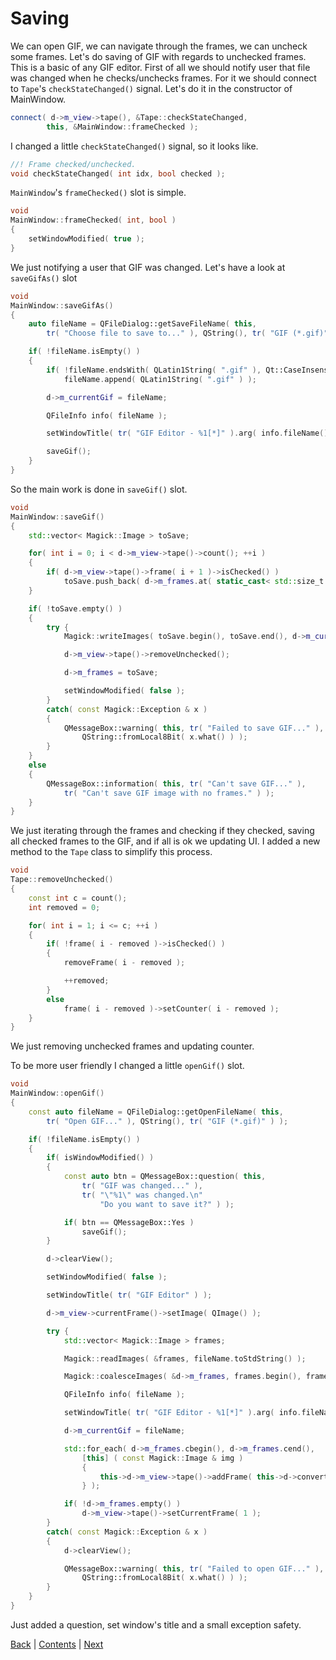 # Saving

We can open GIF, we can navigate through the frames, we can uncheck some frames.
Let's do saving of GIF with regards to unchecked frames. This is a basic of any
GIF editor. First of all we should notify user that file was changed when he
checks/unchecks frames. For it we should connect to `Tape`'s `checkStateChanged()`
signal. Let's do it in the constructor of MainWindow.

```cpp
connect( d->m_view->tape(), &Tape::checkStateChanged,
		this, &MainWindow::frameChecked );
```

I changed a little `checkStateChanged()` signal, so it looks like.

```cpp
//! Frame checked/unchecked.
void checkStateChanged( int idx, bool checked );
```

`MainWindow`'s `frameChecked()` slot is simple.

```cpp
void
MainWindow::frameChecked( int, bool )
{
	setWindowModified( true );
}
```

We just notifying a user that GIF was changed. Let's have a look at `saveGifAs()`
slot

```cpp
void
MainWindow::saveGifAs()
{
	auto fileName = QFileDialog::getSaveFileName( this,
		tr( "Choose file to save to..." ), QString(), tr( "GIF (*.gif)" ) );

	if( !fileName.isEmpty() )
	{
		if( !fileName.endsWith( QLatin1String( ".gif" ), Qt::CaseInsensitive ) )
			fileName.append( QLatin1String( ".gif" ) );

		d->m_currentGif = fileName;

		QFileInfo info( fileName );

		setWindowTitle( tr( "GIF Editor - %1[*]" ).arg( info.fileName() ) );

		saveGif();
	}
}
```

So the main work is done in `saveGif()` slot.

```cpp
void
MainWindow::saveGif()
{
	std::vector< Magick::Image > toSave;

	for( int i = 0; i < d->m_view->tape()->count(); ++i )
	{
		if( d->m_view->tape()->frame( i + 1 )->isChecked() )
			toSave.push_back( d->m_frames.at( static_cast< std::size_t > ( i ) ) );
	}

	if( !toSave.empty() )
	{
		try {
			Magick::writeImages( toSave.begin(), toSave.end(), d->m_currentGif.toStdString() );

			d->m_view->tape()->removeUnchecked();

			d->m_frames = toSave;

			setWindowModified( false );
		}
		catch( const Magick::Exception & x )
		{
			QMessageBox::warning( this, tr( "Failed to save GIF..." ),
				QString::fromLocal8Bit( x.what() ) );
		}
	}
	else
	{
		QMessageBox::information( this, tr( "Can't save GIF..." ),
			tr( "Can't save GIF image with no frames." ) );
	}
}
```

We just iterating through the frames and checking if they checked, saving all checked frames to the GIF,
and if all is ok we updating UI. I added a new method to the `Tape` class to simplify this process.

```cpp
void
Tape::removeUnchecked()
{
	const int c = count();
	int removed = 0;

	for( int i = 1; i <= c; ++i )
	{
		if( !frame( i - removed )->isChecked() )
		{
			removeFrame( i - removed );

			++removed;
		}
		else
			frame( i - removed )->setCounter( i - removed );
	}
}
```

We just removing unchecked frames and updating counter.

To be more user friendly I changed a little `openGif()` slot.

```cpp
void
MainWindow::openGif()
{
	const auto fileName = QFileDialog::getOpenFileName( this,
		tr( "Open GIF..." ), QString(), tr( "GIF (*.gif)" ) );

	if( !fileName.isEmpty() )
	{
		if( isWindowModified() )
		{
			const auto btn = QMessageBox::question( this,
				tr( "GIF was changed..." ),
				tr( "\"%1\" was changed.\n"
					"Do you want to save it?" ) );

			if( btn == QMessageBox::Yes )
				saveGif();
		}

		d->clearView();

		setWindowModified( false );

		setWindowTitle( tr( "GIF Editor" ) );

		d->m_view->currentFrame()->setImage( QImage() );

		try {
			std::vector< Magick::Image > frames;

			Magick::readImages( &frames, fileName.toStdString() );

			Magick::coalesceImages( &d->m_frames, frames.begin(), frames.end() );

			QFileInfo info( fileName );

			setWindowTitle( tr( "GIF Editor - %1[*]" ).arg( info.fileName() ) );

			d->m_currentGif = fileName;

			std::for_each( d->m_frames.cbegin(), d->m_frames.cend(),
				[this] ( const Magick::Image & img )
				{
					this->d->m_view->tape()->addFrame( this->d->convert( img ) );
				} );

			if( !d->m_frames.empty() )
				d->m_view->tape()->setCurrentFrame( 1 );
		}
		catch( const Magick::Exception & x )
		{
			d->clearView();

			QMessageBox::warning( this, tr( "Failed to open GIF..." ),
				QString::fromLocal8Bit( x.what() ) );
		}
	}
}
```

Just added a question, set window's title and a small exception safety.

[Back](09.md) | [Contents](../README.md) | [Next](11.md)
